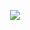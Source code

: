 <p align="center">
  <a href="https://github.com/Jonher937/">
    <img align="center" src="https://github-readme-stats.vercel.app/api?username=Jonher937&count_private=true&include_all_commits=true&show_icons=true&custom_title=GitHub Stats&theme=tokyonight" /> 
  </a>
  <!--<a href="https://github.com/Jonher937/">
    <img align="center" src="https://github-readme-stats.vercel.app/api/top-langs/?username=Jonher937&layout=compact&show_icons=true&langs_count=8&theme=tokyonight" />
  </a>-->
</p>
